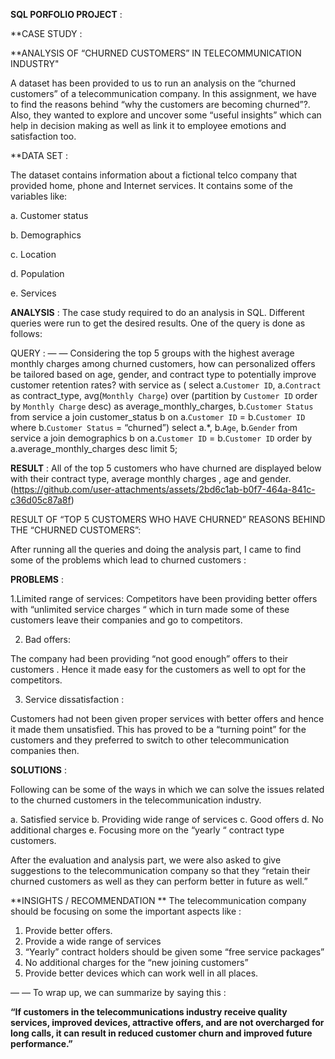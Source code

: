 **SQL PORFOLIO PROJECT** :
 
 **CASE STUDY :

**ANALYSIS OF “CHURNED CUSTOMERS” IN TELECOMMUNICATION INDUSTRY"


A dataset has been provided to us to run an analysis on the “churned customers” of a telecommunication company. In this assignment, we have to find the reasons behind “why the customers are becoming churned”?. Also, they wanted to explore and uncover some “useful insights” which can help in decision making as well as link it to employee emotions and satisfaction too.

**DATA SET :

The dataset contains information about a fictional telco company that provided home, phone and Internet services. It contains some of the variables like:

a. Customer status

b. Demographics

c. Location

d. Population

e. Services

**ANALYSIS** :
The case study required to do an analysis in SQL. Different queries were run to get the desired results. One of the query is done as follows:

QUERY :
— — Considering the top 5 groups with the highest average monthly charges among churned customers, how can personalized offers be tailored based on age, gender, and contract type to potentially improve customer retention rates?
with service as (
select a.`Customer ID`, a.`Contract` as contract_type,
avg(`Monthly Charge`) over (partition by `Customer ID` order by `Monthly Charge` desc) as average_monthly_charges, b.`Customer Status`
from service a
join customer_status b
on a.`Customer ID` = b.`Customer ID`
where b.`Customer Status` = “churned”)
select a.*, b.`Age`, b.`Gender`
from service a
join demographics b
on a.`Customer ID` = b.`Customer ID`
order by a.average_monthly_charges desc
limit 5;

**RESULT** :
All of the top 5 customers who have churned are displayed below with their contract type, average monthly charges , age and gender.
(https://github.com/user-attachments/assets/2bd6c1ab-b0f7-464a-841c-c36d05c87a8f)


RESULT OF “TOP 5 CUSTOMERS WHO HAVE CHURNED”
REASONS BEHIND THE “CHURNED CUSTOMERS”:

After running all the queries and doing the analysis part, I came to find some of the problems which lead to churned customers :

**PROBLEMS** :

1.Limited range of services:
Competitors have been providing better offers with “unlimited service charges “ which in turn made some of these customers leave their companies and go to competitors.

2. Bad offers:

The company had been providing “not good enough” offers to their customers . Hence it made easy for the customers as well to opt for the competitors.

3. Service dissatisfaction :

Customers had not been given proper services with better offers and hence it made them unsatisfied. This has proved to be a “turning point” for the customers and they preferred to switch to other telecommunication companies then.

**SOLUTIONS** :

Following can be some of the ways in which we can solve the issues related to the churned customers in the telecommunication industry.

a. Satisfied service
b. Providing wide range of services
c. Good offers
d. No additional charges
e. Focusing more on the “yearly “ contract type customers.

After the evaluation and analysis part, we were also asked to give suggestions to the telecommunication company so that they “retain their churned customers as well as they can perform better in future as well.”

**INSIGHTS / RECOMMENDATION **
The telecommunication company should be focusing on some the important aspects like :

1. Provide better offers.
2. Provide a wide range of services
3. “Yearly” contract holders should be given some “free service packages”
4. No additional charges for the “new joining customers”
5. Provide better devices which can work well in all places.

— — To wrap up, we can summarize by saying this :

**“If customers in the telecommunications industry receive quality services,
improved devices, 
attractive offers,
and are not overcharged for long calls, it can result in reduced customer churn and improved future performance.”**
